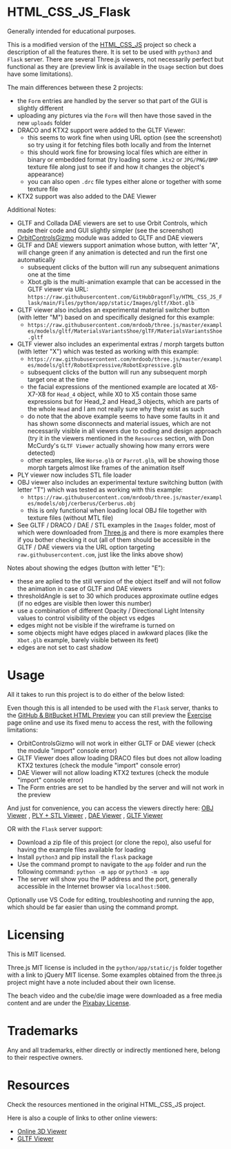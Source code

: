 # HTML_CSS_JS_Flask
Generally intended for educational purposes.

This is a modified version of the [HTML_CSS_JS](https://github.com/GitHubDragonFly/HTML_CSS_JS) project so check a description of all the features there. It is set to be used with `python3` and `Flask` server. There are several Three.js viewers, not necessarily perfect but functional as they are (preview link is available in the `Usage` section but does have some limitations).

The main differences between these 2 projects:
 - the `Form` entries are handled by the server so that part of the GUI is slightly different
 - uploading any pictures via the `Form` will then have those saved in the new `uploads` folder
 - DRACO and KTX2 support were added to the GLTF Viewer:
   - this seems to work fine when using URL option (see the screenshot) so try using it for fetching files both locally and from the Internet
   - this should work fine for browsing local files which are either in binary or embedded format (try loading some `.ktx2` or `JPG/PNG/BMP` texture file along just to see if and how it changes the object's appearance)
   - you can also open `.drc` file types either alone or together with some texture file
 - KTX2 support was also added to the DAE Viewer

Additional Notes:
 - GLTF and Collada DAE viewers are set to use Orbit Controls, which made their code and GUI slightly simpler (see the screenshot)
 - [OrbitControlsGizmo](https://github.com/Fennec-hub/ThreeOrbitControlsGizmo) module was added to GLTF and DAE viewers
 - GLTF and DAE viewers support animation whose button, with letter "A", will change green if any animation is detected and run the first one automatically
   - subsequent clicks of the button will run any subsequent animations one at the time
   - Xbot.glb is the multi-animation example that can be accessed in the GLTF viewer via URL: `https://raw.githubusercontent.com/GitHubDragonFly/HTML_CSS_JS_Flask/main/Files/python/app/static/Images/gltf/Xbot.glb`
 - GLTF viewer also includes an experimental material switcher button (with letter "M") based on and specifically designed for this example:
   - `https://raw.githubusercontent.com/mrdoob/three.js/master/examples/models/gltf/MaterialsVariantsShoe/glTF/MaterialsVariantsShoe.gltf`
 - GLTF viewer also includes an experimental extras / morph targets button (with letter "X") which was tested as working with this example:
   - `https://raw.githubusercontent.com/mrdoob/three.js/master/examples/models/gltf/RobotExpressive/RobotExpressive.glb`
   - subsequent clicks of the button will run any subsequent morph target one at the time
   - the facial expressions of the mentioned example are located at X6-X7-X8 for `Head_4` object, while X0 to X5 contain those same expressions but for Head_2 and Head_3 objects, which are parts of the whole `Head` and I am not really sure why they exist as such
   - do note that the above example seems to have some faults in it and has shown some disconnects and material issues, which are not necessarily visible in all viewers due to coding and design approach (try it in the viewers mentioned in the `Resources` section, with Don McCurdy's `GLTF Viewer` actually showing how many errors were detected)
   - other examples, like `Horse.glb` or `Parrot.glb`, will be showing those morph targets almost like frames of the animation itself
 - PLY viewer now includes STL file loader
 - OBJ viewer also includes an experimental texture switching button (with letter "T") which was tested as working with this example:
   - `https://raw.githubusercontent.com/mrdoob/three.js/master/examples/models/obj/cerberus/Cerberus.obj`
   - this is only functional when loading local OBJ file together with texture files (without MTL file)
 - See GLTF / DRACO / DAE / STL examples in the `Images` folder, most of which were downloaded from [Three.js](https://github.com/mrdoob/three.js) and there is more examples there if you bother checking it out (all of them should be accessible in the GLTF / DAE viewers via the URL option targeting `raw.githubusercontent.com`, just like the links above show)

Notes about showing the edges (button with letter "E"):
 - these are aplied to the still version of the object itself and will not follow the animation in case of GLTF and DAE viewers
 - thresholdAngle is set to 30 which produces approximate outline edges (if no edges are visible then lower this number)
 - use a combination of different Opacity / Directional Light Intensity values to control visibility of the object vs edges
 - edges might not be visible if the wireframe is turned on
 - some objects might have edges placed in awkward places (like the `Xbot.glb` example, barely visible between its feet)
 - edges are not set to cast shadow

# Usage
All it takes to run this project is to do either of the below listed:

Even though this is all intended to be used with the `Flask` server, thanks to the [GitHub & BitBucket HTML Preview](https://github.com/htmlpreview/htmlpreview.github.com) you can still preview the [Exercise](https://htmlpreview.github.io/?https://github.com/GitHubDragonFly/HTML_CSS_JS_Flask/blob/main/Files/python/app/templates/Exercise.html) page online and use its fixed menu to access the rest, with the following limitations:
 - OrbitControlsGizmo will not work in either GLTF or DAE viewer (check the module "import" console error)
 - GLTF Viewer does allow loading DRACO files but does not allow loading KTX2 textures (check the module "import" console error)
 - DAE Viewer will not allow loading KTX2 textures (check the module "import" console error)
 - The Form entries are set to be handled by the server and will not work in the preview

And just for convenience, you can access the viewers directly here: [OBJ Viewer](https://htmlpreview.github.io/?https://github.com/GitHubDragonFly/HTML_CSS_JS_Flask/blob/main/Files/python/app/templates/OBJ%20Viewer.html) , [PLY + STL Viewer](https://htmlpreview.github.io/?https://github.com/GitHubDragonFly/HTML_CSS_JS_Flask/blob/main/Files/python/app/templates/PLY%20Viewer.html) , [DAE Viewer](https://htmlpreview.github.io/?https://github.com/GitHubDragonFly/HTML_CSS_JS_Flask/blob/main/Files/python/app/templates/DAE%20Viewer.html) , [GLTF Viewer](https://htmlpreview.github.io/?https://github.com/GitHubDragonFly/HTML_CSS_JS_Flask/blob/main/Files/python/app/templates/GLTF%20Viewer.html)

OR with the `Flask` server support:

 - Download a zip file of this project (or clone the repo), also useful for having the example files available for loading
 - Install `python3` and pip install the `flask` package
 - Use the command prompt to navigate to the `app` folder and run the following command: `python -m app` or `python3 -m app`
 - The server will show you the IP address and the port, generally accessible in the Internet browser via `localhost:5000`.

Optionally use VS Code for editing, troubleshooting and running the app, which should be far easier than using the command prompt.

# Licensing
This is MIT licensed.

Three.js MIT license is included in the `python/app/static/js` folder together with a link to jQuery MIT license.
Some examples obtained from the three.js project might have a note included about their own license.

The beach video and the cube/die image were downloaded as a free media content and are under the [Pixabay License](https://pixabay.com/service/license/).

# Trademarks
Any and all trademarks, either directly or indirectly mentioned here, belong to their respective owners.

# Resources
Check the resources mentioned in the original HTML_CSS_JS project.

Here is also a couple of links to other online viewers:
- [Online 3D Viewer](https://github.com/kovacsv/Online3DViewer)
- [GLTF Viewer](https://gltf-viewer.donmccurdy.com/)

